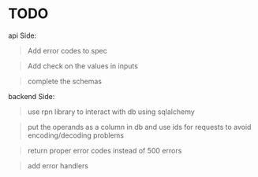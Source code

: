 # TODO
api Side:
> Add error codes to spec

> Add check on the values in inputs

> complete the schemas


backend Side:
> use rpn library to interact with db using sqlalchemy

> put the operands as a column in db and use ids for requests to avoid encoding/decoding problems

> return proper error codes instead of 500 errors

> add error handlers
